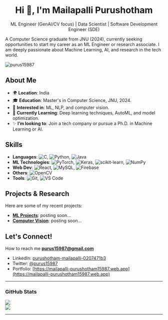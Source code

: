 <h1 align="center">Hi 👋, I'm Mailapalli Purushotham</h1>
<p align="center">ML Engineer (GenAI/CV focus) | Data Scientist | Software Development Engineer (SDE)</p>

A Computer Science graduate from JNU (2024), currently seeking opportunities to start my career as an ML Engineer or research associate. I am deeply passionate about Machine Learning, AI, and research in the tech world.

<p align="left"> <img src="https://komarev.com/ghpvc/?username=purus15987&label=Profile%20views&color=0e75b6&style=flat" alt="purus15987" /> </p>

## About Me

* 🌍 **Location**: India
* 🎓 **Education**: Master's in Computer Science, JNU, 2024.
* 🔬 **Interested in**: ML, NLP, and computer vision.
* 🌱 **Currently Learning**: Deep learning techniques, AutoML, and model optimization.
* ✨ **I’m looking to**: Join a tech company or pursue a Ph.D. in Machine Learning or AI.

## Skills

* **Languages**: ![C](https://img.shields.io/badge/C-%2300599C.svg?style=flat-square&logo=c&logoColor=white), ![Python](https://img.shields.io/badge/Python-%233670A0.svg?style=flat-square&logo=python&logoColor=ffdd54), ![Java](https://img.shields.io/badge/Java-%23ED8B00.svg?style=flat-square&logo=java&logoColor=white)
* **ML Technologies**: ![PyTorch](https://img.shields.io/badge/PyTorch-%23EE4C2C.svg?style=flat-square&logo=PyTorch&logoColor=white), ![Keras](https://img.shields.io/badge/Keras-%23D00000.svg?style=flat-square&logo=Keras&logoColor=white), ![scikit-learn](https://img.shields.io/badge/scikit--learn-%23F7931E.svg?style=flat-square&logo=scikit-learn&logoColor=white), ![NumPy](https://img.shields.io/badge/NumPy-%23013243.svg?style=flat-square&logo=numpy&logoColor=white)
* **Web Dev**: ![React](https://img.shields.io/badge/React-%2320232a.svg?style=flat-square&logo=react&logoColor=%2361DAFB), ![MySQL](https://img.shields.io/badge/MySQL-%2300000f.svg?style=flat-square&logo=mysql&logoColor=white), ![Firebase](https://img.shields.io/badge/Firebase-%23FFCA28.svg?style=flat-square&logo=firebase&logoColor=black)
* **Others**: ![OpenCV](https://img.shields.io/badge/OpenCV-%235C3EE8.svg?style=flat-square&logo=opencv&logoColor=white)
* **Tools**: ![Git](https://img.shields.io/badge/Git-%23F05032.svg?style=flat-square&logo=git&logoColor=white), ![VS Code](https://img.shields.io/badge/VS%20Code-%23007ACC.svg?style=flat-square&logo=visual-studio-code&logoColor=white)

## Projects & Research

Here are some of my recent projects:

* **[ML Projects](https://mailapalli-purushotham15987.web.app)**: posting soon...
* **[Computer Vision](https://mailapalli-purushotham15987.web.app)**: posting soon...

## Let's Connect!

How to reach me **purus15987@gmail.com**

* LinkedIn: [purushotham-mailapalli-0207471b3](https://www.linkedin.com/in/purushotham-mailapalli-0207471b3/)
* Twitter: [@purus15987](https://x.com/purus15987)
* Portfolio: [https://mailapalli-purushotham15987.web.app](https://mailapalli-purushotham15987.web.app)

---

### GitHub Stats

![](https://github-readme-stats.vercel.app/api?username=purus15987&theme=chartreuse-dark&hide_border=false&include_all_commits=false&count_private=false)<br/>
![](https://github-readme-stats.vercel.app/api/top-langs/?username=purus15987&theme=chartreuse-dark&hide_border=false&include_all_commits=false&count_private=false&layout=compact)

---
